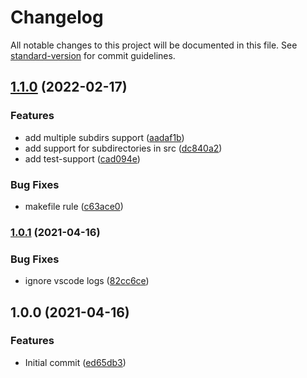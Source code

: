 # Changelog

All notable changes to this project will be documented in this file. See [standard-version](https://github.com/conventional-changelog/standard-version) for commit guidelines.

## [1.1.0](https://github.com/mokkapps/changelog-generator-demo/compare/v1.0.1...v1.1.0) (2022-02-17)


### Features

* add multiple subdirs support ([aadaf1b](https://github.com/mokkapps/changelog-generator-demo/commits/aadaf1b23ae4358471f51ddee20701bb6ee05973))
* add support for subdirectories in src ([dc840a2](https://github.com/mokkapps/changelog-generator-demo/commits/dc840a200e287dcf4d5218148ee6a7a72ac696dd))
* add test-support ([cad094e](https://github.com/mokkapps/changelog-generator-demo/commits/cad094ee77fc1aebcd1de8f3acd2f12d9de71878))


### Bug Fixes

* makefile rule ([c63ace0](https://github.com/mokkapps/changelog-generator-demo/commits/c63ace0514bde260a206d2c2eeb8a68df594aae4))

### [1.0.1](https://github.com/mokkapps/changelog-generator-demo/compare/v1.0.0...v1.0.1) (2021-04-16)


### Bug Fixes

* ignore vscode logs ([82cc6ce](https://github.com/mokkapps/changelog-generator-demo/commits/82cc6ce69c59a0899434472e0f389d65ed8c89b9))

## 1.0.0 (2021-04-16)


### Features

* Initial commit ([ed65db3](https://github.com/mokkapps/changelog-generator-demo/commits/ed65db3ef825dd160a79ea36657f5af3d7300cfc))
